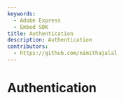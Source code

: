 ```yaml
---
keywords:
  - Adobe Express
  - Embed SDK
title: Authentication
description: Authentication
contributors:
  - https://github.com/nimithajalal
---
```


# Authentication
